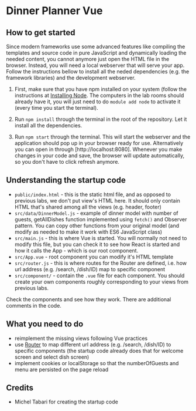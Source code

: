 # Dinner Planner Vue

## How to get started

Since modern frameworks use some advanced features like compiling the templates and source code in pure
JavaScript and dynamically loading the needed content, you cannot anymore just open the HTML file 
in the browser. Instead, you will need a local webserver that will serve your app. Follow the instructions 
bellow to install all the neded dependencies (e.g. the framework libraries) and the development webserver.

1. First, make sure that you have npm installed on your system (follow the instructions
   at [Installing Node](https://docs.npmjs.com/getting-started/installing-node). The computers in the lab rooms
   should already have it, you will just need to do `module add node` to activate it (every time
   you start the terminal).

2. Run `npm install` through the terminal in the root of the repository. Let it
   install all the dependencies.

3. Run `npm start` through the terminal. This will start the webserver and the application should pop up in your
   browser ready for use. Alternatively you can open in through [http://localhost:8080]. Whenever you make changes in your code and save, the browser will update automatically, so you don't have to click refresh anymore.

## Understanding the startup code

* `public/index.html` - this is the static html file, and as opposed to previous labs, we don't put view's HTML here. It should only contain HTML that's shared among all the views (e.g. header, footer)
* `src/data/DinnerModel.js` - example of dinner model with number of guests, getAllDishes function implemented using `fetch()` and Observer pattern. You can copy other functions from your original model (and modify as needed to make it work with ES6 JavaScript class)
* `src/main.js` - this is where Vue is started. You will normally not need to modify this file, but you can check it to see how React is started and how it calls the App - which is our root component.
* `src/App.vue` - root component you can modify it's HTML template
* `src/router.js` - this is where routes for the Router are defined, i.e. how url address (e.g. /search, /dish/ID) map to specific component
* `src/component/` - contain the `.vue` file for each component. You should create your own components roughly corresponding to your views from previous labs.

Check the components and see how they work. There are additional comments in the code.

## What you need to do

* reimplement the missing views following Vue practices
* use [Router](https://router.vuejs.org/en/essentials/getting-started.html) to map different url address (e.g. /search, /dish/ID) to specific components (the startup code already does that for welcome screen and select dish screen)
* implement cookies or localStorage so that the numberOfGuests and menu are persisted on the page reload


## Credits

* Michel Tabari for creating the startup code